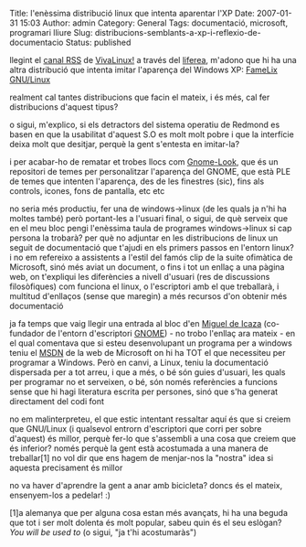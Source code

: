 Title: l'enèssima distribució linux que intenta aparentar l'XP
Date: 2007-01-31 15:03
Author: admin
Category: General
Tags: documentació, microsoft, programari lliure
Slug: distribucions-semblants-a-xp-i-reflexio-de-documentacio
Status: published

llegint el <a href="http://www.vivalinux.com.ar/xml/rss" target="_blank" rel="noopener">canal RSS</a> de <a href="http://www.vivalinux.com.ar" target="_blank" rel="noopener">VivaLinux!</a> a través del <a href="http://liferea.sourceforge.net/" target="_blank" rel="noopener">liferea</a>, m'adono que hi ha una altra distribució que intenta imitar l'aparença del Windows XP: <a href="http://www.famelix.com.br/" target="_blank" rel="noopener">FameLix GNU/Linux</a>

realment cal tantes distribucions que facin el mateix, i és més, cal fer distribucions d'aquest tipus?

o sigui, m'explico, si els detractors del sistema operatiu de Redmond es basen en que la usabilitat d'aquest S.O es molt molt pobre i que la interfície deixa molt que desitjar, perquè la gent s'entesta en imitar-la?

i per acabar-ho de rematar et trobes llocs com <a href="http://www.gnome-look.org" target="_blank" rel="noopener">Gnome-Look</a>, que és un repositori de temes per personalitzar l'aparença del GNOME, que està PLE de temes que intenten l'aparença, des de les finestres (sic), fins als controls, icones, fons de pantalla, etc etc

no seria més productiu, fer una de windows-\>linux (de les quals ja n'hi ha moltes també) però portant-les a l'usuari final, o sigui, de què serveix que en el meu bloc pengi l'enèssima taula de programes windows-\>linux si cap persona la trobarà? per què no adjuntar en les distribucions de linux un seguit de documentació que t'ajudi en els primers passos en l'entorn linux? i no em refereixo a assistents a l'estil del famós clip de la suite ofimàtica de Microsoft, sinó més aviat un document, o fins i tot un enllaç a una pàgina web, on t'expliqui les diferències a nivell d'usuari (res de discussions filosòfiques) com funciona el linux, o l'escriptori amb el que treballarà, i multitud d'enllaços (sense que maregin) a més recursos d'on obtenir més documentació

ja fa temps que vaig llegir una entrada al bloc d'en [Miguel de Icaza](http://www.tirania.org/bloc) (co-fundador de l'entorn d'escriptori <a href="http://www.gnome.org" target="_blank" rel="noopener">GNOME</a>) - no trobo l'enllaç ara mateix - en el qual comentava que si esteu desenvolupant un programa per a windows teniu el <a href="http://msdn.microsoft.com/" target="_blank" rel="noopener">MSDN</a> de la web de Microsoft on hi ha TOT el que necessiteu per programar a Windows. Però en canvi, a Linux, teniu la documentació dispersada per a tot arreu, i que a més, o bé són guies d'usuari, les quals per programar no et serveixen, o bé, són només referències a funcions sense que hi hagi literatura escrita per persones, sinó que s'ha generat directament del codi font

no em malinterpreteu, el que estic intentant ressaltar aquí és que si creiem que GNU/Linux (i qualsevol entrorn d'escriptori que corri per sobre d'aquest) és millor, perquè fer-lo que s'assembli a una cosa que creiem que és inferior? només perquè la gent està acostumada a una manera de treballar\[1\] no vol dir que ens hagem de menjar-nos la "nostra" idea si aquesta precisament és millor

no va haver d'aprendre la gent a anar amb bicicleta? doncs és el mateix, ensenyem-los a pedelar! :)

\[1\]a alemanya que per alguna cosa estan més avançats, hi ha una beguda que tot i ser molt dolenta és molt popular, sabeu quin és el seu eslògan? *You will be used to* (o sigui, "ja t'hi acostumaràs")
